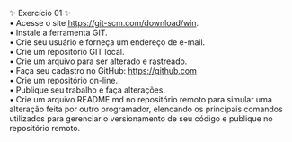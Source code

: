 ✨ Exercício 01 ✨
<br>
• Acesse o site https://git-scm.com/download/win. <br>
• Instale a ferramenta GIT.<br>
• Crie seu usuário e forneça um endereço de e-mail.<br>
• Crie um repositório GIT local.<br>
• Crie um arquivo para ser alterado e rastreado.<br>
• Faça seu cadastro no GitHub: https://github.com <br>
• Crie um repositório on-line.<br>
• Publique seu trabalho e faça alterações.<br>
• Crie um arquivo README.md no repositório remoto para simular uma alteração feita por outro programador, elencando os principais comandos utilizados para gerenciar o versionamento de seu código e publique no repositório remoto.